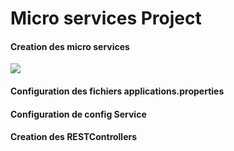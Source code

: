<h1>Micro services Project</h1>


<h4>Creation des micro services</h4>
<img src="captures/img1">
<h4>Configuration des fichiers applications.properties</h4>

<h4>Configuration de config Service</h4>

<h4>Creation des RESTControllers</h4>
